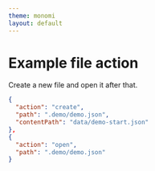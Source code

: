 ```yaml
---
theme: monomi
layout: default
---
```


# Example file action

Create a new file and open it after that.

```json
{
  "action": "create",
  "path": ".demo/demo.json",
  "contentPath": "data/demo-start.json"
},
{
  "action": "open",
  "path": ".demo/demo.json"
}
```